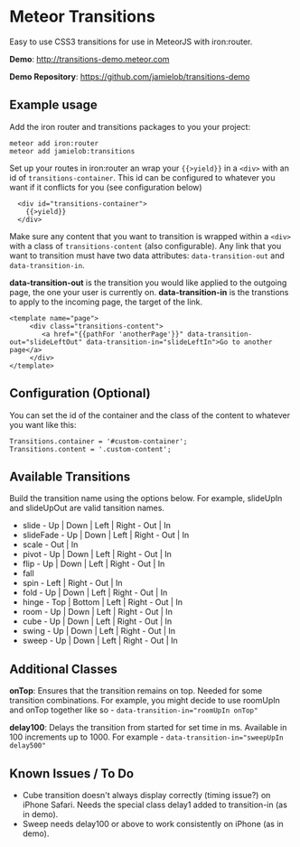 # Meteor Transitions

Easy to use CSS3 transitions for use in MeteorJS with iron:router.

**Demo**: http://transitions-demo.meteor.com

**Demo Repository**: https://github.com/jamielob/transitions-demo

## Example usage

Add the iron router and transitions packages to you your project:

```
meteor add iron:router
meteor add jamielob:transitions
```

Set up your routes in iron:router an wrap your `{{>yield}}` in a `<div>` with an id of `transitions-container`.  This id can be configured to whatever you want if it conflicts for you (see configuration below)

```
  <div id="transitions-container">
    {{>yield}}
  </div>
```

Make sure any content that you want to transition is wrapped within a `<div>` with a class of `transitions-content` (also configurable).
Any link that you want to transition must have two data attributes:  `data-transition-out` and `data-transition-in`.

**data-transition-out** is the transition you would like applied to the outgoing page, the one your user is currently on.
**data-transition-in** is the transtions to apply to the incoming page, the target of the link.

```
<template name="page">
	 <div class="transitions-content">
	    <a href="{{pathFor 'anotherPage'}}" data-transition-out="slideLeftOut" data-transition-in="slideLeftIn">Go to another page</a>
	 </div>
</template>
```

## Configuration (Optional)

You can set the id of the container and the class of the content to whatever you want like this:
```
Transitions.container = '#custom-container';
Transitions.content = '.custom-content';
```

## Available Transitions

Build the transition name using the options below.  For example, slideUpIn and slideUpOut are valid tansition names.

* slide - Up | Down | Left | Right - Out | In
* slideFade - Up | Down | Left | Right - Out | In
* scale - Out | In
* pivot - Up | Down | Left | Right - Out | In
* flip - Up | Down | Left | Right - Out | In
* fall
* spin - Left | Right - Out | In
* fold - Up | Down | Left | Right - Out | In
* hinge - Top | Bottom | Left | Right - Out | In
* room - Up | Down | Left | Right - Out | In
* cube - Up | Down | Left | Right - Out | In
* swing - Up | Down | Left | Right - Out | In
* sweep - Up | Down | Left | Right - Out | In

## Additional Classes

**onTop**: Ensures that the transition remains on top. Needed for some transition combinations.  For example, you might decide to use roomUpIn and onTop together like so - `data-transition-in="roomUpIn onTop"`

**delay100**: Delays the transition from started for set time in ms.  Available in 100 increments up to 1000.  For example - `data-transition-in="sweepUpIn delay500"`

## Known Issues / To Do

* Cube transition doesn't always display correctly (timing issue?) on iPhone Safari.  Needs the special class delay1 added to transition-in (as in demo).
* Sweep needs delay100 or above to work consistently on iPhone (as in demo).